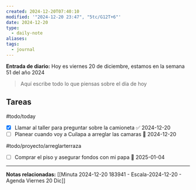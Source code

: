```yaml
---
created: 2024-12-20T07:40:10
modified: '"2024-12-20 23:47", "5tc/G12T+6"'
date: 2024-12-20
type:
  - daily-note
aliases: 
tags:
  - journal
---
```

**Entrada de diario:** 
Hoy es viernes 20 de diciembre, estamos en la semana 51 del año 2024

> Aquí escribe todo lo que piensas sobre el día de hoy


## Tareas

#todo/today
- [x] Llamar al taller para preguntar sobre la camioneta ✅ 2024-12-20
- [ ] Planear cuando voy a Cuilapa a arreglar las camaras 📅 2024-12-20

#todo/proyecto/arreglarterraza
- [ ] Comprar el piso y asegurar fondos con mi papa 📅 2025-01-04


----
**Notas relacionadas:**
[[Minuta 2024-12-20 183941 - Escala-2024-12-20 - Agenda Viernes 20 Dic]]